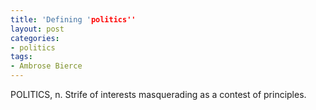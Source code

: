 ```yaml
---
title: 'Defining 'politics''
layout: post
categories:
- politics
tags:
- Ambrose Bierce
---
```


POLITICS, n. Strife of interests masquerading as a contest of principles.